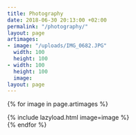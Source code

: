 ```yaml
---
title: Photography
date: 2018-06-30 20:13:00 +02:00
permalink: "/photography/"
layout: page
artimages:
- image: "/uploads/IMG_0682.JPG"
  width: 100
  height: 100
- width: 100
  height: 100
  image: 
layout: page
---
```


{% for image in page.artimages %}
<div class="col-4">
{% include lazyload.html image=image %}
</div>
{% endfor %}
